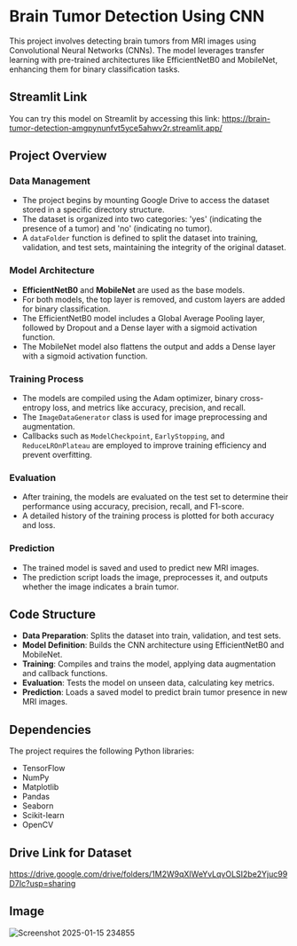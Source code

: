 # Brain Tumor Detection Using CNN

This project involves detecting brain tumors from MRI images using Convolutional Neural Networks (CNNs). The model leverages transfer learning with pre-trained architectures like EfficientNetB0 and MobileNet, enhancing them for binary classification tasks.

## Streamlit Link
 You can try this model on Streamlit by accessing this link: https://brain-tumor-detection-amgpynunfvt5yce5ahwv2r.streamlit.app/
 
## Project Overview

### Data Management
- The project begins by mounting Google Drive to access the dataset stored in a specific directory structure.
- The dataset is organized into two categories: 'yes' (indicating the presence of a tumor) and 'no' (indicating no tumor).
- A `dataFolder` function is defined to split the dataset into training, validation, and test sets, maintaining the integrity of the original dataset.

### Model Architecture
- **EfficientNetB0** and **MobileNet** are used as the base models.
- For both models, the top layer is removed, and custom layers are added for binary classification.
- The EfficientNetB0 model includes a Global Average Pooling layer, followed by Dropout and a Dense layer with a sigmoid activation function.
- The MobileNet model also flattens the output and adds a Dense layer with a sigmoid activation function.

### Training Process
- The models are compiled using the Adam optimizer, binary cross-entropy loss, and metrics like accuracy, precision, and recall.
- The `ImageDataGenerator` class is used for image preprocessing and augmentation.
- Callbacks such as `ModelCheckpoint`, `EarlyStopping`, and `ReduceLROnPlateau` are employed to improve training efficiency and prevent overfitting.

### Evaluation
- After training, the models are evaluated on the test set to determine their performance using accuracy, precision, recall, and F1-score.
- A detailed history of the training process is plotted for both accuracy and loss.

### Prediction
- The trained model is saved and used to predict new MRI images.
- The prediction script loads the image, preprocesses it, and outputs whether the image indicates a brain tumor.

## Code Structure
- **Data Preparation**: Splits the dataset into train, validation, and test sets.
- **Model Definition**: Builds the CNN architecture using EfficientNetB0 and MobileNet.
- **Training**: Compiles and trains the model, applying data augmentation and callback functions.
- **Evaluation**: Tests the model on unseen data, calculating key metrics.
- **Prediction**: Loads a saved model to predict brain tumor presence in new MRI images.

## Dependencies
The project requires the following Python libraries:
- TensorFlow
- NumPy
- Matplotlib
- Pandas
- Seaborn
- Scikit-learn
- OpenCV

## Drive Link for Dataset
 https://drive.google.com/drive/folders/1M2W9qXIWeYvLqvOLSI2be2Yjuc99D7Ic?usp=sharing

## Image 
![Screenshot 2025-01-15 234855](https://github.com/user-attachments/assets/8cbfcf5f-ae19-4850-880c-e9835b89f397)
